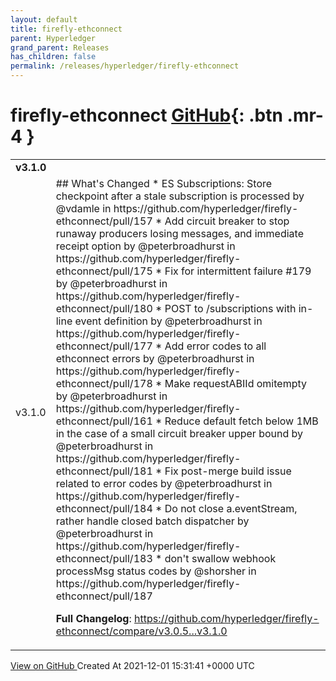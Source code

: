 ```yaml
---
layout: default
title: firefly-ethconnect
parent: Hyperledger
grand_parent: Releases
has_children: false
permalink: /releases/hyperledger/firefly-ethconnect
---
```


# firefly-ethconnect <span class="fs-3 right-align">[GitHub](https://github.com/hyperledger/firefly-ethconnect){: .btn .mr-4 }</span>


<div>
    <table>
        <tr>
            <td colspan="2">
                <b>
                    v3.1.0
                </b>
            </td>
        </tr>
        <tr>
            <td>
                <span class="chip">
                    v3.1.0
                </span>
            </td>
            <td>
                ## What's Changed
* ES Subscriptions: Store checkpoint after a stale subscription is processed by @vdamle in https://github.com/hyperledger/firefly-ethconnect/pull/157
* Add circuit breaker to stop runaway producers losing messages, and immediate receipt option by @peterbroadhurst in https://github.com/hyperledger/firefly-ethconnect/pull/175
* Fix for intermittent failure #179 by @peterbroadhurst in https://github.com/hyperledger/firefly-ethconnect/pull/180
* POST to /subscriptions with in-line event definition by @peterbroadhurst in https://github.com/hyperledger/firefly-ethconnect/pull/177
* Add error codes to all ethconnect errors by @peterbroadhurst in https://github.com/hyperledger/firefly-ethconnect/pull/178
* Make requestABIId omitempty by @peterbroadhurst in https://github.com/hyperledger/firefly-ethconnect/pull/161
* Reduce default fetch below 1MB in the case of a small circuit breaker upper bound by @peterbroadhurst in https://github.com/hyperledger/firefly-ethconnect/pull/181
* Fix post-merge build issue related to error codes by @peterbroadhurst in https://github.com/hyperledger/firefly-ethconnect/pull/184
* Do not close a.eventStream, rather handle closed batch dispatcher by @peterbroadhurst in https://github.com/hyperledger/firefly-ethconnect/pull/183
* don't swallow webhook processMsg status codes by @shorsher in https://github.com/hyperledger/firefly-ethconnect/pull/187


**Full Changelog**: https://github.com/hyperledger/firefly-ethconnect/compare/v3.0.5...v3.1.0
            </td>
        </tr>
    </table>
    <a href="https://github.com/hyperledger/firefly-ethconnect/releases/tag/v3.1.0" class=".btn">
        View on GitHub
    </a>
    <span class="right-align">
        Created At 2021-12-01 15:31:41 +0000 UTC
    </span>
</div>

